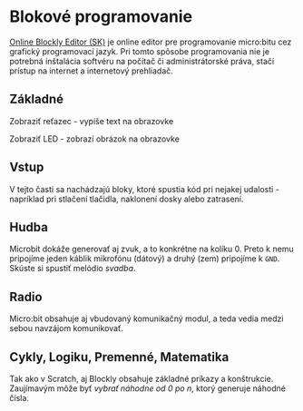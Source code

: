 # Blokové programovanie
[Online Blockly Editor (SK)](https://makecode.microbit.org/?lang=sk_SK) je online editor pre programovanie micro:bitu cez grafický programovací jazyk. Pri tomto spôsobe programovania nie je potrebná inštalácia softvéru na počítač či administrátorské práva, stačí prístup na internet a internetový prehliadač.

## Základné
Zobraziť reťazec - vypíše text na obrazovke

Zobraziť LED - zobrazí obrázok na obrazovke

## Vstup
V tejto časti sa nachádzajú bloky, ktoré spustia kód pri nejakej udalosti - napríklad pri stlačení tlačidla, naklonení dosky alebo zatrasení.

## Hudba
Microbit dokáže generovať aj zvuk, a to konkrétne na kolíku 0. Preto k nemu pripojíme jeden káblik mikrofónu (dátový) a druhý (zem) pripojíme k ``GND``. Skúste si spustiť melódio _svadba_. 

## Radio
Micro:bit obsahuje aj vbudovaný komunikačný modul, a teda vedia medzi sebou navzájom komunikovať.

## Cykly, Logiku, Premenné, Matematika
Tak ako v Scratch, aj Blockly obsahuje základné príkazy a konštrukcie. Zaujímavým môže byť _vybrať náhodne od 0 po n_, ktorý generuje náhodné čísla.

